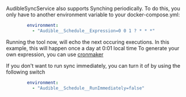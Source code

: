 AudibleSyncService also supports Synching periodically. To do this, you only have to another environment variable to your docker-compose.yml:

```yml
        environment:
          - "Audible__Schedule__Expression=0 0 1 ? * * *"
```
Running the tool now, will echo the next occuring executions.
In this example, this will happen once a day at 0:01 local time
To generate your own expression, you can use [cronmaker](http://www.cronmaker.com/)

If you don't want to  run sync immediately, you can turn it of by using the following switch
```yml
        environment:
          - "Audible__Schedule__RunImmediately=false"
```